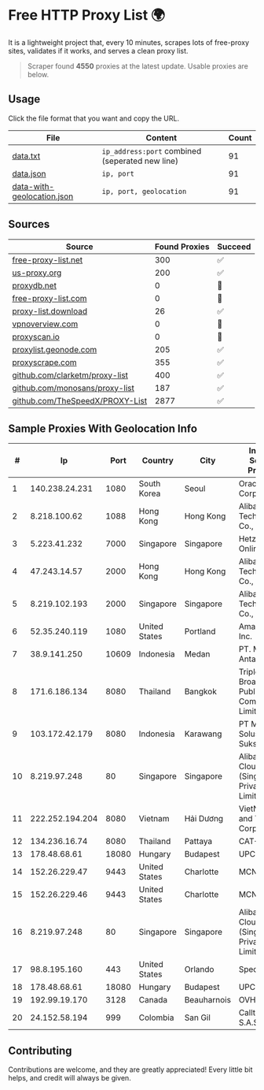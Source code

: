 
# Free HTTP Proxy List 🌍

It is a lightweight project that, every 10 minutes, scrapes lots of free-proxy sites, validates if it works, and serves a clean proxy list.


> Scraper found **4550** proxies at the latest update. Usable proxies are below.

## Usage

Click the file format that you want and copy the URL.


|File|Content|Count|
|----|-------|-----|
|[data.txt](https://raw.githubusercontent.com/themiralay/Proxy-List-World/master/data.txt)|`ip_address:port` combined (seperated new line)|91|
|[data.json](https://raw.githubusercontent.com/themiralay/Proxy-List-World/master/data.json)|`ip, port`|91|
|[data-with-geolocation.json](https://raw.githubusercontent.com/themiralay/Proxy-List-World/master/data-with-geolocation.json)|`ip, port, geolocation`|91|

## Sources

|Source|Found Proxies|Succeed|
|------|-------------|-------|
|[free-proxy-list.net](https://free-proxy-list.net)|300|✅|
|[us-proxy.org](https://www.us-proxy.org)|200|✅|
|[proxydb.net](http://proxydb.net)|0|🚫|
|[free-proxy-list.com](https://free-proxy-list.com/?page=&port=&type%5B%5D=http&type%5B%5D=https&up_time=0&search=Search)|0|🚫|
|[proxy-list.download](https://www.proxy-list.download/HTTP)|26|✅|
|[vpnoverview.com](https://vpnoverview.com/privacy/anonymous-browsing/free-proxy-servers)|0|🚫|
|[proxyscan.io](https://www.proxyscan.io)|0|🚫|
|[proxylist.geonode.com](https://proxylist.geonode.com/api/proxy-list?limit=300&page=1&sort_by=lastChecked&sort_type=desc&protocols=http,https)|205|✅|
|[proxyscrape.com](https://api.proxyscrape.com/v2/?request=displayproxies&protocol=http&timeout=10000&country=all&ssl=all&anonymity=all)|355|✅|
|[github.com/clarketm/proxy-list](https://raw.githubusercontent.com/clarketm/proxy-list/master/proxy-list-raw.txt)|400|✅|
|[github.com/monosans/proxy-list](https://raw.githubusercontent.com/monosans/proxy-list/main/proxies/http.txt)|187|✅|
|[github.com/TheSpeedX/PROXY-List](https://raw.githubusercontent.com/TheSpeedX/PROXY-List/master/http.txt)|2877|✅|


## Sample Proxies With Geolocation Info

|#|Ip|Port|Country|City|Internet Service Provider|
|-|--|----|-------|----|-------------------------|
|1|140.238.24.231|1080|South Korea|Seoul|Oracle Corporation|
|2|8.218.100.62|1088|Hong Kong|Hong Kong|Alibaba (US) Technology Co., Ltd.|
|3|5.223.41.232|7000|Singapore|Singapore|Hetzner Online GmbH|
|4|47.243.14.57|2000|Hong Kong|Hong Kong|Alibaba (US) Technology Co., Ltd.|
|5|8.219.102.193|2000|Singapore|Singapore|Alibaba (US) Technology Co., Ltd.|
|6|52.35.240.119|1080|United States|Portland|Amazon.com, Inc.|
|7|38.9.141.250|10609|Indonesia|Medan|PT. Media Antar Nusa|
|8|171.6.186.134|8080|Thailand|Bangkok|Triple T Broadband Public Company Limited|
|9|103.172.42.179|8080|Indonesia|Karawang|PT Media Solusi Sukses|
|10|8.219.97.248|80|Singapore|Singapore|Alibaba Cloud (Singapore) Private Limited|
|11|222.252.194.204|8080|Vietnam|Hải Dương|VietNam Post and Telecom Corporation|
|12|134.236.16.74|8080|Thailand|Pattaya|CAT-BB|
|13|178.48.68.61|18080|Hungary|Budapest|UPC|
|14|152.26.229.47|9443|United States|Charlotte|MCNC|
|15|152.26.229.46|9443|United States|Charlotte|MCNC|
|16|8.219.97.248|80|Singapore|Singapore|Alibaba Cloud (Singapore) Private Limited|
|17|98.8.195.160|443|United States|Orlando|Spectrum|
|18|178.48.68.61|18080|Hungary|Budapest|UPC|
|19|192.99.19.170|3128|Canada|Beauharnois|OVH SAS|
|20|24.152.58.194|999|Colombia|San Gil|Calltopbx S.A.S.|



## Contributing

Contributions are welcome, and they are greatly appreciated! Every
little bit helps, and credit will always be given.

